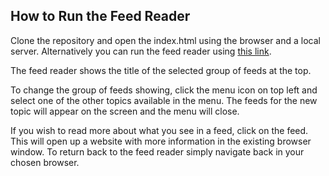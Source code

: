 ## How to Run the Feed Reader ##

Clone the repository and open the index.html using the browser and a local server. Alternatively you can run the feed reader using [this link](https://mmasanova.github.io/feedreader/).

The feed reader shows the title of the selected group of feeds at the top. 

To change the group of feeds showing, click the menu icon on top left and select one of the other topics available in the menu. The feeds for the new topic will appear on the screen and the menu will close.

If you wish to read more about what you see in a feed, click on the feed. This will open up a website with more information in the existing browser window. To return back to the feed reader simply navigate back in your chosen browser.
